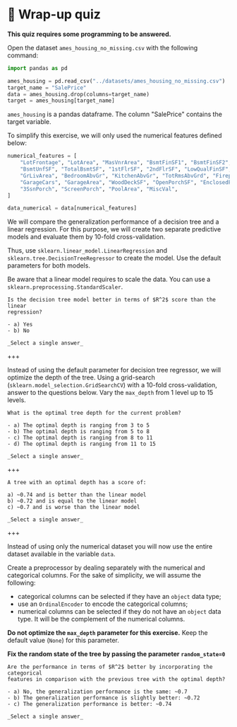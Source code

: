 # 🏁 Wrap-up quiz

**This quiz requires some programming to be answered.**

Open the dataset `ames_housing_no_missing.csv` with the following command:

```python
import pandas as pd

ames_housing = pd.read_csv("../datasets/ames_housing_no_missing.csv")
target_name = "SalePrice"
data = ames_housing.drop(columns=target_name)
target = ames_housing[target_name]
```

`ames_housing` is a pandas dataframe. The column "SalePrice" contains the
target variable.

To simplify this exercise, we will only used the numerical features defined
below:

```python
numerical_features = [
    "LotFrontage", "LotArea", "MasVnrArea", "BsmtFinSF1", "BsmtFinSF2",
    "BsmtUnfSF", "TotalBsmtSF", "1stFlrSF", "2ndFlrSF", "LowQualFinSF",
    "GrLivArea", "BedroomAbvGr", "KitchenAbvGr", "TotRmsAbvGrd", "Fireplaces",
    "GarageCars", "GarageArea", "WoodDeckSF", "OpenPorchSF", "EnclosedPorch",
    "3SsnPorch", "ScreenPorch", "PoolArea", "MiscVal",
]

data_numerical = data[numerical_features]
```

We will compare the generalization performance of a decision tree and a linear
regression. For this purpose, we will create two separate predictive models
and evaluate them by 10-fold cross-validation.

Thus, use `sklearn.linear_model.LinearRegression` and
`sklearn.tree.DecisionTreeRegressor` to create the model. Use the default
parameters for both models.

Be aware that a linear model requires to scale the data. You can use a
`sklearn.preprocessing.StandardScaler`.

```{admonition} Question
Is the decision tree model better in terms of $R^2$ score than the linear
regression?

- a) Yes
- b) No

_Select a single answer_
```

+++

Instead of using the default parameter for decision tree regressor, we will
optimize the depth of the tree. Using a grid-search
(`sklearn.model_selection.GridSearchCV`) with a 10-fold cross-validation,
answer to the questions below. Vary the `max_depth` from 1
level up to 15 levels.

```{admonition} Question
What is the optimal tree depth for the current problem?

- a) The optimal depth is ranging from 3 to 5
- b) The optimal depth is ranging from 5 to 8
- c) The optimal depth is ranging from 8 to 11
- d) The optimal depth is ranging from 11 to 15

_Select a single answer_
```

+++

```{admonition} Question
A tree with an optimal depth has a score of:

a) ~0.74 and is better than the linear model
b) ~0.72 and is equal to the linear model
c) ~0.7 and is worse than the linear model

_Select a single answer_
```

+++

Instead of using only the numerical dataset you will now use the entire
dataset available in the variable `data`.

Create a preprocessor by dealing separately with the numerical and categorical
columns. For the sake of simplicity, we will assume the following:

- categorical columns can be selected if they have an `object` data type;
- use an `OrdinalEncoder` to encode the categorical columns;
- numerical columns can be selected if they do not have an `object` data type.
  It will be the complement of the numerical columns.

**Do not optimize the `max_depth` parameter for this exercise.** Keep the
default value (`None`) for this parameter.

**Fix the random state of the tree by passing the parameter `random_state=0`**

```{admonition} Question
Are the performance in terms of $R^2$ better by incorporating the categorical
features in comparison with the previous tree with the optimal depth?

- a) No, the generalization performance is the same: ~0.7
- b) The generalization performance is slightly better: ~0.72
- c) The generalization performance is better: ~0.74

_Select a single answer_
```
